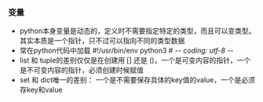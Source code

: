 ### 变量
* python本身变量是动态的，定义时不需要指定特定的类型，而且可以变类型。其实本质是一个指针，只不过可以指向不同的类型数据
* 常在python代码中加载
        #!/usr/bin/env python3
        # -*- coding: utf-8 -*-
* list 和 tuple的差别仅仅是在创建用 [] 还是 ()，一个是可变内容的指针，一个是不可变内容的指针，必须创建时候赋值
* set 和 dict唯一的差别： 一个是不需要保存具体的key值的value，一个是必须存key和value